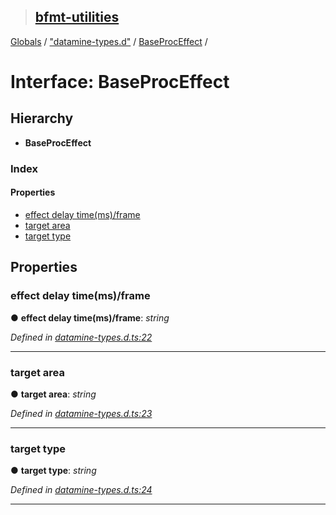 > ## [bfmt-utilities](../README.md)

[Globals](../globals.md) / ["datamine-types.d"](../modules/_datamine_types_d_.md) / [BaseProcEffect](_datamine_types_d_.baseproceffect.md) /

# Interface: BaseProcEffect

## Hierarchy

* **BaseProcEffect**

### Index

#### Properties

* [effect delay time(ms)/frame](_datamine_types_d_.baseproceffect.md#effect-delay-time(ms)/frame)
* [target area](_datamine_types_d_.baseproceffect.md#target-area)
* [target type](_datamine_types_d_.baseproceffect.md#target-type)

## Properties

###  effect delay time(ms)/frame

● **effect delay time(ms)/frame**: *string*

*Defined in [datamine-types.d.ts:22](https://github.com/BluuArc/bfmt-utilities/blob/dfb9803/src/datamine-types.d.ts#L22)*

___

###  target area

● **target area**: *string*

*Defined in [datamine-types.d.ts:23](https://github.com/BluuArc/bfmt-utilities/blob/dfb9803/src/datamine-types.d.ts#L23)*

___

###  target type

● **target type**: *string*

*Defined in [datamine-types.d.ts:24](https://github.com/BluuArc/bfmt-utilities/blob/dfb9803/src/datamine-types.d.ts#L24)*

___